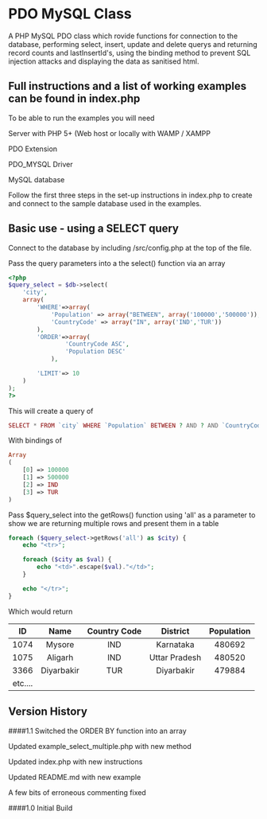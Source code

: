 PDO MySQL Class
===================

A PHP MySQL PDO class which rovide functions for connection to the database, performing select, insert, update and delete querys and returning 
record counts and lastInsertId's, using the binding method to prevent SQL injection attacks and displaying the data as sanitised html.

## Full instructions and a list of working examples can be found in index.php 
To be able to run the examples you will need 

  Server with PHP 5+ (Web host or locally with WAMP / XAMPP
  
  PDO Extension
  
  PDO_MYSQL Driver
  
  MySQL database
  
  
Follow the first three steps in the set-up instructions in index.php to create and connect to the sample database used in the examples.

Basic use - using a SELECT query
--------------------------------
Connect to the database by including /src/config.php at the top of the file.

Pass the query parameters into a the select() function via an array 
```php
<?php
$query_select = $db->select(
    'city',
    array(
        'WHERE'=>array(
            'Population' => array("BETWEEN", array('100000','500000')), 
            'CountryCode' => array("IN", array('IND','TUR'))
        ),
        'ORDER'=>array(
                'CountryCode ASC', 
                'Population DESC'
            ),

        'LIMIT'=> 10
    )
);
?>
```
This will create a query of
```php
SELECT * FROM `city` WHERE `Population` BETWEEN ? AND ? AND `CountryCode` IN (?, ?) ORDER BY CountryCode ASC, Population DESC DESC LIMIT 10
```
With bindings of 
```php
Array
(
    [0] => 100000
    [1] => 500000
    [2] => IND
    [3] => TUR
)
```
Pass $query_select into the getRows() function using 'all' as a parameter to show we are returning multiple rows and present them in a table
```php
foreach ($query_select->getRows('all') as $city) {
    echo "<tr>";

    foreach ($city as $val) {
        echo "<td>".escape($val)."</td>";
    }

    echo "</tr>";
}
```

Which would return

|ID | Name  |  Country Code  |  District |   Population
|:-----------:|:------------:|:------------:|:------------:|:------------:|
|1074  |  Mysore | IND| Karnataka  | 480692
|1075  |  Aligarh |IND |Uttar Pradesh |  480520
|3366  |  Diyarbakir | TUR |Diyarbakir | 479884
| etc....


Version History
------------
####1.1
Switched the ORDER BY function into an array

Updated example_select_multiple.php with new method

Updated index.php with new instructions

Updated README.md with new example


A few bits of erroneous commenting fixed

####1.0
Initial Build
